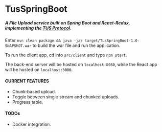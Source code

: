 # TusSpringBoot
##### A File Upload service built on Spring Boot and React-Redux, implementing the [TUS Protocol](http://tus.io/).

Enter `mvn clean package && java -jar target/TusSpringBoot-1.0-SNAPSHOT.war` to build the war file and run the application.

To run the client app, cd into `src/client` and type `npm start`.

The back-end server will be hosted on `localhost:8080`, while the React app will be hosted on `localhost:3000`.

#### CURRENT FEATURES

- Chunk-based upload.
- Toggle between single stream and chunked uploads.
- Progress table.

#### TODOs

- Docker integration.
